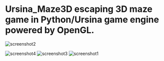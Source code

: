 # Ursina_Maze3D escaping 3D maze game in Python/Ursina game engine powered by OpenGL.
![screenshot2](https://github.com/dusanrsc/Ursina_Maze3D/assets/149257819/9490bc1c-90c6-475c-8163-9827485a4003)

![screenshot4](https://github.com/dusanrsc/Ursina_Maze3D/assets/149257819/a2da0257-beae-4656-ade8-108b87643b61)
![screenshot3](https://github.com/dusanrsc/Ursina_Maze3D/assets/149257819/16c88ec6-804a-4381-a1dc-93020470dca3)
![screenshot1](https://github.com/dusanrsc/Ursina_Maze3D/assets/149257819/62e36b01-02dc-4639-bc4e-d0aba3d610f1)
